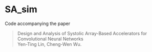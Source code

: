 # SA_sim
Code accompanying the paper
> Design and Analysis of Systolic Array-Based Accelerators for Convolutional Neural Networks \
> Yen-Ting Lin, Cheng-Wen Wu.
